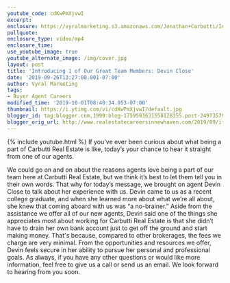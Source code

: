 ```yaml
---
youtube_code: cdKwPmXjvwI
excerpt:
enclosure: https://vyralmarketing.s3.amazonaws.com/Jonathan+Carbutti/Introducing+1+of+Our+Great+Team+Members-+Devin+Close.mp4
pullquote:
enclosure_type: video/mp4
enclosure_time:
use_youtube_image: true
youtube_alternate_image: /img/cover.jpg
layout: post
title: 'Introducing 1 of Our Great Team Members: Devin Close'
date: '2019-09-26T13:27:00.001-07:00'
author: Vyral Marketing
tags:
- Buyer Agent Careers
modified_time: '2019-10-01T08:40:34.053-07:00'
thumbnail: https://i.ytimg.com/vi/cdKwPmXjvwI/default.jpg
blogger_id: tag:blogger.com,1999:blog-1759593631550128355.post-2497357987209662025
blogger_orig_url: http://www.realestatecareersinnewhaven.com/2019/09/if-youve-ever-been-curious-about-what.html
---
```

{% include youtube.html %}
If you’ve ever been curious about what being a part of Carbutti Real Estate is like, today’s your chance to hear it straight from one of our agents.

We could go on and on about the reasons agents love being a part of our team here at Carbutti Real Estate, but we think it’s best to let them tell you in their own words. That why for today’s message, we brought on agent Devin Close to talk about her experience with us. Devin came to us as a recent college graduate, and when she learned more about what we’re all about, she knew that coming aboard with us was “a no-brainer.” Aside from the assistance we offer all of our new agents, Devin said one of the things she appreciates most about working for Carbutti Real Estate is that she didn’t have to drain her own bank account just to get off the ground and start making money. That's because, compared to other brokerages, the fees we charge are very minimal. From the opportunities and resources we offer, Devin feels secure in her ability to pursue her personal and professional goals. As always, if you have any other questions or would like more information, feel free to give us a call or send us an email. We look forward to hearing from you soon.
